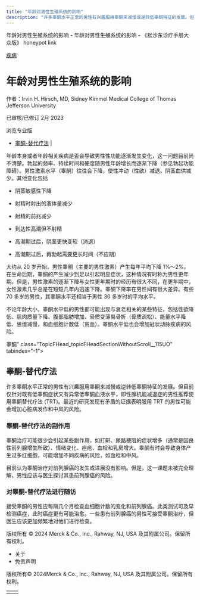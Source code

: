 ```yaml
---
title: "年龄对男性生殖系统的影响"
description: "许多睾酮水平正常的男性有兴趣服用睾酮来减慢或逆转低睾酮特征的发展。但目前仅针对既有低睾酮症状又有异常低睾酮血液水平，即性腺机能减退症的男性推荐使用睾酮替代疗法 (TRT)。最近的研究发现有矛盾的证据表明服用 TRT 的男性可能会增加心脏病发作和中风的风险。"
---
```


﻿年龄对男性生殖系统的影响 \- 年龄对男性生殖系统的影响 \- 《默沙东诊疗手册大众版》 honeypot link



[疾病](https://www.merckmanuals.com/home/resourcespages/healthyliving_rel2.3)

# 年龄对男性生殖系统的影响

作者：Irvin H. Hirsch, MD, Sidney Kimmel Medical College of Thomas Jefferson
University

已审核/已修订 2月 2023

浏览专业版

- [睾酮-替代疗法](#睾酮-替代疗法_v34540644_zh) \|

年龄本身或者年龄相关疾病是否会导致男性性功能逐渐发生变化，这一问题目前尚不清楚。勃起的频率、持续时间和硬度随男性年龄增长而逐渐下降（参见勃起功能障碍）。男性激素水平（睾酮）往往会下降，使性冲动（性欲）减退。阴茎血供减少。其他变化包括

- 阴茎敏感性下降

- 射精时射出的液体量减少

- 射精的前兆减少

- 到达性高潮但不射精

- 高潮期过后，阴茎更快变软（消退）

- 高潮期过后，再勃起需要更长时间（不应期）


大约从 20 岁开始，男性睾酮（主要的男性激素）产生每年平均下降 1%～2%。在生命后期，睾酮的产生减少到足以引起明显症状，这种情况有时称为男性更年期。但是，男性激素的逐渐下降与女性更年期时的经历有很大不同，在更年期中，女性激素几乎总是在短短几年内迅速下降。睾酮下降率在男性间有很大差异。有些 70 多岁的男性，其睾酮水平还相当于男性 30 多岁时的平均水平。

不论年龄大小，睾酮水平低的男性都可能出现与衰老相关的某些特征，包括性欲降低、肌肉质量下降、腹部脂肪增加、骨质变薄易骨折（骨质疏松）、能量水平降低、思维减慢，和血细胞计数低（贫血）。睾酮水平低也会增加冠状动脉疾病的风险。

睾酮" class="TopicFHead\_topicFHeadSectionWithoutScroll\_\_115UO" tabindex="-1">

## 睾酮-替代疗法

许多睾酮水平正常的男性有兴趣服用睾酮来减慢或逆转低睾酮特征的发展。但目前仅针对既有低睾酮症状又有异常低睾酮血液水平，即性腺机能减退症的男性推荐使用睾酮替代疗法 (TRT)。最近的研究发现有矛盾的证据表明服用 TRT 的男性可能会增加心脏病发作和中风的风险。

### 睾酮-替代疗法的副作用

睾酮治疗可能很少会引起某些副作用，如打鼾、尿路梗阻的症状增多（通常是因良性前列腺增生所致）、情绪变化、痤疮、血栓和乳房增大。睾酮有时会导致身体产生过多红细胞，可能增加不同疾病的风险，如血栓和中风。

目前认为睾酮治疗对前列腺癌的发生或进展没有影响。但是，这一课题未被完全理解，男性应该与医生探讨其患前列腺癌的风险。

### 对睾酮-替代疗法进行随访

接受睾酮的男性应每隔几个月检查血细胞计数的变化和前列腺癌。此类测试可及早检测癌症，此时癌症更有可能治愈。一些患有前列腺癌的男性可接受睾酮治疗，但医生应该更加频繁地对他们进行检查。



版权所有 © 2024
Merck & Co., Inc., Rahway, NJ, USA 及其附属公司。保留所有权利。

- 关于
- 免责声明

版权所有© 2024Merck & Co., Inc., Rahway, NJ, USA 及其附属公司。保留所有权利。

|     |     |
| --- | --- |
|  |  |